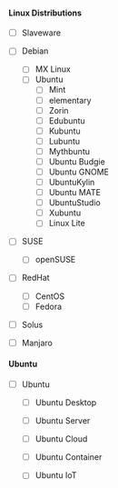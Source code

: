 #### Linux Distributions

- [ ] Slaveware
- [ ] Debian
  - [ ] MX Linux
  - [ ] Ubuntu
    - [ ] Mint
    - [ ] elementary
    - [ ] Zorin
    - [ ] Edubuntu
    - [ ] Kubuntu
    - [ ] Lubuntu
    - [ ] Mythbuntu
    - [ ] Ubuntu Budgie
    - [ ] Ubuntu GNOME
    - [ ] UbuntuKylin
    - [ ] Ubuntu MATE
    - [ ] UbuntuStudio
    - [ ] Xubuntu
    - [ ] Linux Lite
- [ ] SUSE
  - [ ] openSUSE
- [ ] RedHat
  - [ ] CentOS
  - [ ] Fedora
- [ ] Solus
- [ ] Manjaro


#### Ubuntu

- [ ] Ubuntu
  - [ ] Ubuntu Desktop
  - [ ] Ubuntu Server
  - [ ] Ubuntu Cloud
  - [ ] Ubuntu Container
  - [ ] Ubuntu IoT



